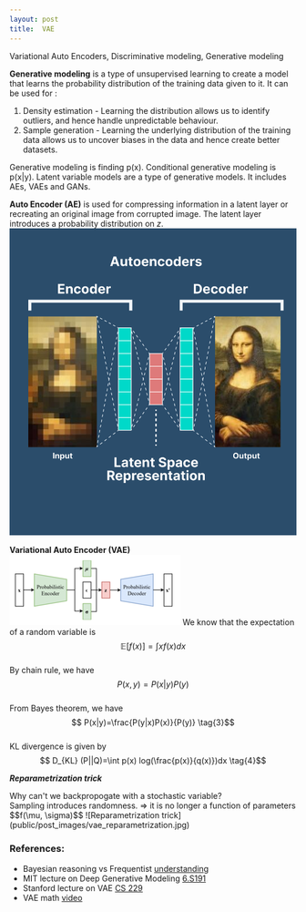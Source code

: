 ```yaml
---
layout: post
title:  VAE
---
```


<div class="message">
  Variational Auto Encoders, Discriminative modeling, Generative modeling
</div>

**Generative modeling** is a type of unsupervised learning to create a model that learns the probability distribution of the training data given to it.
It can be used for :
1. Density estimation - Learning the distribution allows us to identify outliers, and hence handle unpredictable behaviour.
2. Sample generation - Learning the underlying distribution of the training data allows us to uncover biases in the data and hence create better datasets.

Generative modeling is finding p(x). Conditional generative modeling is p(x|y).
Latent variable models are a type of generative models. It includes AEs, VAEs and GANs.


**Auto Encoder (AE)** is used for compressing information in a latent layer or recreating an original image from corrupted image. The latent layer introduces a probability distribution on *z*.
![Auto encoder](public/post_images/autoencoder.png)

**Variational Auto Encoder (VAE)**
![Variational auto encoder](public/post_images/vae.png)
We know that the expectation of a random variable is $$ \mathbb{E} [f(x)]=\int xf(x)dx \label{eqone}$$   
By chain rule, we have $$ P(x,y)=P(x|y)P(y) \label{eqtwo}$$   
From Bayes theorem, we have $$ P(x|y)=\frac{P(y|x)P(x)}{P(y)} \tag{3}$$   
KL divergence is given by $$ D_{KL} (P||Q)=\int p(x) log(\frac{p(x)}{q(x)})dx \tag{4}$$   

***Reparametrization trick***
<div class="message">
Why can't we backpropogate with a stochastic variable? 
</div>
Sampling introduces randomness.   
=> it is no longer a function of parameters $$f(\mu, \sigma)$$
![Reparametrization trick](public/post_images/vae_reparametrization.jpg)

### References:
- Bayesian reasoning vs Frequentist [understanding](https://wiki.santafe.edu/images/2/2e/Bayesian-Reasoning-for-Intelligent-People-DeDeo.pdf)
- MIT lecture on Deep Generative Modeling [6.S191](https://www.youtube.com/watch?v=3G5hWM6jqPk&list=PLtBw6njQRU-rwp5__7C0oIVt26ZgjG9NI&index=4)
- Stanford lecture on VAE [CS 229](https://www.youtube.com/watch?v=-TPFg-RG-KY)
- VAE math [video](https://www.youtube.com/watch?v=iwEzwTTalbg)